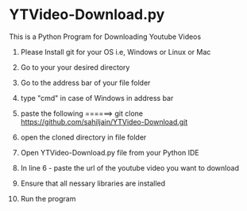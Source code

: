 # YTVideo-Download.py
This is a Python Program for Downloading Youtube Videos

1) Please Install git for your OS i.e, Windows or Linux or Mac
2) Go to your your desired directory
3) Go to the address bar of your file folder
4) type "cmd" in case of Windows in address bar
5) paste the following ======>        git clone https://github.com/sahiljain/YTVideo-Download.git

6) open the cloned directory in  file folder
7) Open YTVideo-Download.py file from your Python IDE
8) In line 6 - paste the url of the youtube video you want to download
9) Ensure that all nessary libraries are installed
10) Run the program 



